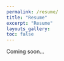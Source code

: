 ```yaml
---
permalink: /resume/
title: "Resume"
excerpt: "Resume"
layouts_gallery:
toc: false
---
```

Coming soon...
